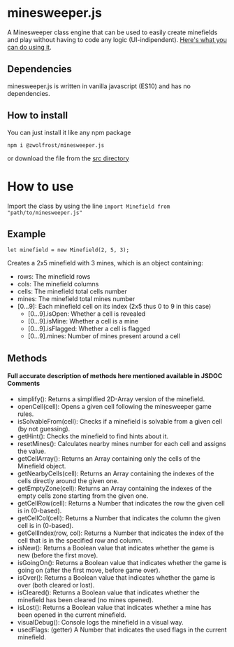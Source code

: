 # minesweeper.js
A Minesweeper class engine that can be used to easily create minefields and play without having to code any logic (UI-indipendent).
[Here's what you can do using it](https://github.com/zWolfrost/JSMinesweeper).

## Dependencies
minesweeper.js is written in vanilla javascript (ES10) and has no dependencies.

## How to install
You can just install it like any npm package

```
npm i @zwolfrost/minesweeper.js
```

or download the file from the [src directory](src/minesweeper.js)

# How to use
Import the class by using the line `import Minefield from "path/to/minesweeper.js"`

## Example
```
let minefield = new Minefield(2, 5, 3);
```

Creates a 2x5 minefield with 3 mines, which is an object containing:
 - rows:  The minefield rows
 - cols:  The minefield columns
 - cells: The minefield total cells number
 - mines: The minefield total mines number
 - [0...9]:           Each minefield cell on its index (2x5 thus 0 to 9 in this case)
   - [0...9].isOpen:    Whether a cell is revealed
   - [0...9].isMine:    Whether a cell is a mine
   - [0...9].isFlagged: Whether a cell is flagged
   - [0...9].mines:     Number of mines present around a cell


## Methods
#### Full accurate description of methods here mentioned available in JSDOC Comments

 - simplify(): Returns a simplified 2D-Array version of the minefield.
 - openCell(cell): Opens a given cell following the minesweeper game rules.
 - isSolvableFrom(cell): Checks if a minefield is solvable from a given cell (by not guessing).
 - getHint(): Checks the minefield to find hints about it.
 - resetMines(): Calculates nearby mines number for each cell and assigns the value.
 - getCellArray(): Returns an Array containing only the cells of the Minefield object.
 - getNearbyCells(cell): Returns an Array containing the indexes of the cells directly around the given one.
 - getEmptyZone(cell): Returns an Array containing the indexes of the empty cells zone starting from the given one.
 - getCellRow(cell): Returns a Number that indicates the row the given cell is in (0-based).
 - getCellCol(cell): Returns a Number that indicates the column the given cell is in (0-based).
 - getCellIndex(row, col): Returns a Number that indicates the index of the cell that is in the specified row and column.
 - isNew(): Returns a Boolean value that indicates whether the game is new (before the first move).
 - isGoingOn(): Returns a Boolean value that indicates whether the game is going on (after the first move, before game over).
 - isOver(): Returns a Boolean value that indicates whether the game is over (both cleared or lost).
 - isCleared(): Returns a Boolean value that indicates whether the minefield has been cleared (no mines opened).
 - isLost(): Returns a Boolean value that indicates whether a mine has been opened in the current minefield.
 - visualDebug(): Console logs the minefield in a visual way.
 - usedFlags: (getter) A Number that indicates the used flags in the current minefield.